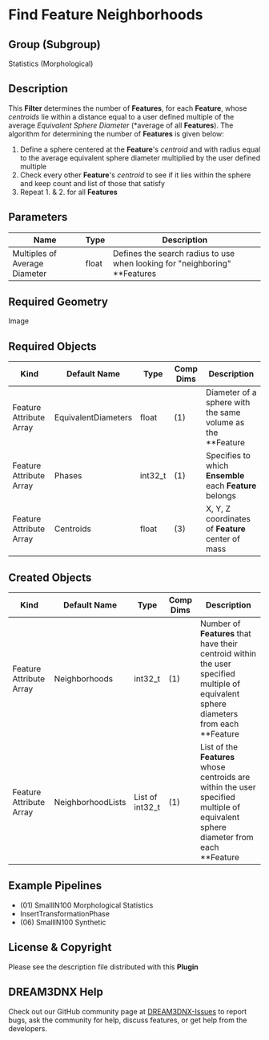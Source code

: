 # Find Feature Neighborhoods

## Group (Subgroup)

Statistics (Morphological)

## Description

This **Filter** determines the number of **Features**, for each **Feature**, whose *centroids* lie within a distance equal to a user defined multiple of the average *Equivalent Sphere Diameter* (*average of all **Features**).  The algorithm for determining the number of **Features** is given below:

1. Define a sphere centered at the **Feature**'s *centroid* and with radius equal to the average equivalent sphere diameter multiplied by the user defined multiple
2. Check every other **Feature**'s *centroid* to see if it lies within the sphere and keep count and list of those that satisfy
3. Repeat 1. & 2. for all **Features**

## Parameters

| Name | Type | Description |
|------------|------| --------------------------------- |
| Multiples of Average Diameter | float | Defines the search radius to use when looking for "neighboring" **Features |

## Required Geometry

Image

## Required Objects

| Kind                      | Default Name | Type     | Comp Dims | Description                                 |
|---------------------------|--------------|----------|--------|---------------------------------------------|
| Feature Attribute Array | EquivalentDiameters | float | (1) | Diameter of a sphere with the same volume as the **Feature |
| Feature Attribute Array | Phases | int32_t | (1) | Specifies to which **Ensemble** each **Feature** belongs |
| Feature Attribute Array | Centroids | float | (3) | X, Y, Z coordinates of **Feature** center of mass |

## Created Objects

| Kind                      | Default Name | Type     | Comp Dims | Description                                 |
|---------------------------|--------------|----------|--------|---------------------------------------------|
| Feature Attribute Array | Neighborhoods | int32_t | (1) | Number of **Features** that have their centroid within the user specified multiple of equivalent sphere diameters from each **Feature |
| Feature Attribute Array | NeighborhoodLists | List of int32_t | (1) | List of the **Features** whose centroids are within the user specified multiple of equivalent sphere diameter from each **Feature |

## Example Pipelines

+ (01) SmallIN100 Morphological Statistics
+ InsertTransformationPhase
+ (06) SmallIN100 Synthetic

## License & Copyright

Please see the description file distributed with this **Plugin**

## DREAM3DNX Help

Check out our GitHub community page at [DREAM3DNX-Issues](https://github.com/BlueQuartzSoftware/DREAM3DNX-Issues) to report bugs, ask the community for help, discuss features, or get help from the developers.
